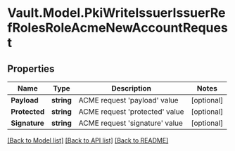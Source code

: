 # Vault.Model.PkiWriteIssuerIssuerRefRolesRoleAcmeNewAccountRequest

## Properties

Name | Type | Description | Notes
------------ | ------------- | ------------- | -------------
**Payload** | **string** | ACME request &#x27;payload&#x27; value | [optional] 
**Protected** | **string** | ACME request &#x27;protected&#x27; value | [optional] 
**Signature** | **string** | ACME request &#x27;signature&#x27; value | [optional] 

[[Back to Model list]](../README.md#documentation-for-models) [[Back to API list]](../README.md#documentation-for-api-endpoints) [[Back to README]](../README.md)

